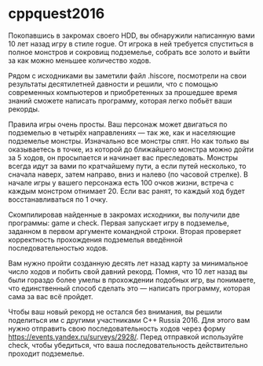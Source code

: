 # cppquest2016

Покопавшись в закромах своего HDD, вы обнаружили написанную вами 10 лет назад игру в стиле rogue. От игрока в ней требуется спуститься в полное монстров и сокровищ подземелье, собрать все золото и выйти за как можно меньшее количество ходов.

Рядом с исходниками вы заметили файл .hiscore, посмотрели на свои результаты десятилетней давности и решили, что с помощью современных компьютеров и приобретенных за прошедшее время знаний сможете написать программу, которая легко побьёт ваши рекорды.

Правила игры очень просты. Ваш персонаж может двигаться по подземелью в четырёх направлениях — так же, как и населяющие подземелье монстры. Изначально все монстры спят. Но как только вы оказываетесь в точке, из которой до ближайшего монстра можно дойти за 5 ходов, он просыпается и начинает вас преследовать. Монстры всегда идут за вами по кратчайшему пути, а если путей несколько, то сначала наверх, затем направо, вниз и налево (по часовой стрелке). В начале игры у вашего персонажа есть 100 очков жизни, встреча с каждым монстром отнимает 20. Если вас ранят, то каждый ход будет восстанавливаться по 1 очку.

Скомпилировав найденные в закромах исходники, вы получили две программы: game и check. Первая запускает игру в подземелье, заданном в первом аргументе командной строки. Вторая проверяет корректность прохождения подземелья введённой последовательностью ходов.

Вам нужно пройти созданную десять лет назад карту за минимальное число ходов и побить свой давний рекорд. Помня, что 10 лет назад вы были гораздо более умелы в прохождении подобных игр, вы понимаете, что единственный способ сделать это — написать программу, которая сама за вас всё пройдет.

Чтобы ваш новый рекорд не остался без внимания, вы решили поделиться им с другими участниками C++ Russia 2016. Для этого вам нужно отправить свою последовательность ходов через форму https://events.yandex.ru/surveys/2928/. Перед отправкой используйте check, чтобы убедиться, что ваша последовательность действительно проходит подземелье.

